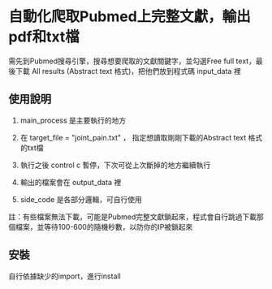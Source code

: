 
# 自動化爬取Pubmed上完整文獻，輸出pdf和txt檔
需先到Pubmed搜尋引擎，搜尋想要爬取的文獻關鍵字，並勾選Free full text，最後下載 All results (Abstract text 格式)，把他們放到程式碼 input_data 裡


## 使用說明
1. main_process 是主要執行的地方

2. 在 target_file = "joint_pain.txt" ， 指定想讀取剛剛下載的Abstract text 格式的txt檔

3. 執行之後 control c 暫停，下次可從上次斷掉的地方繼續執行

4. 輸出的檔案會在 output_data 裡

5. side_code 是各部分邏輯，可自行使用

註：有些檔案無法下載，可能是Pubmed完整文獻鎖起來，程式會自行跳過下載那個檔案，並等待100-600的隨機秒數，以防你的IP被鎖起來

## 安裝

自行依據缺少的import，進行install
